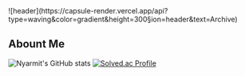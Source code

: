 <div>
  <!--Header-->
  ![header](https://capsule-render.vercel.app/api?type=waving&color=gradient&height=300&section=header&text=Archive)
</div>

<div>
  <!--Body-->

## Abount Me


![Nyarmit's GitHub stats](https://github-readme-stats.vercel.app/api?username=Nyarmit&show_icons=true&theme=dark)
[![Solved.ac Profile](http://mazassumnida.wtf/api/generate_badge?boj=nyarmit)](https://solved.ac/nyarmit)
</div>

<!--
**Nyarmit/Nyarmit** is a ✨ _special_ ✨ repository because its `README.md` (this file) appears on your GitHub profile.

Here are some ideas to get you started:
- Hi there 👋
- 🔭 I’m currently working on ...
- 🌱 I’m currently learning ...
- 👯 I’m looking to collaborate on ...
- 🤔 I’m looking for help with ...
- 💬 Ask me about ...
- 📫 How to reach me: ...
- 😄 Pronouns: ...
- ⚡ Fun fact: ...
-->
